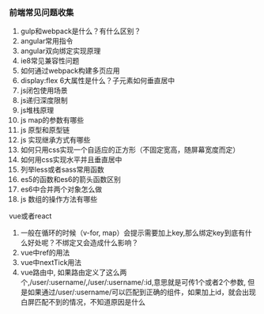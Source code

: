 ### 前端常见问题收集
1. gulp和webpack是什么？有什么区别？
2. angular常用指令
3. angular双向绑定实现原理
4. ie8常见兼容性问题
5. 如何通过webpack构建多页应用
6. display:flex 6大属性是什么？子元素如何垂直居中
7. js闭包使用场景
8. js递归深度限制
9. js堆栈原理
10. js map的参数有哪些
11. js 原型和原型链
12. js 实现继承方式有哪些
13. 如何只用css实现一个自适应的正方形（不固定宽高，随屏幕宽度而定）
14. 如何用css实现水平并且垂直居中
15. 列举less或者sass常用函数
16. es5的函数和es6的箭头函数区别
17. es6中合并两个对象怎么做
18. js 数组的操作方法有哪些

vue或者react
1. 一般在循环的时候（v-for, map）会提示需要加上key,那么绑定key到底有什么好处呢？不绑定又会造成什么影响？
2. vue中ref的用法
3. vue中nextTick用法
4. vue路由中, 如果路由定义了这么两个,/user/:username/,/user/:username/:id,意思就是可传1个或者2个参数, 但是如果通过/user/:username/可以匹配到正确的组件，如果加上id，就会出现白屏匹配不到的情况，不知道原因是什么
